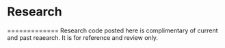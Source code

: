 # Research
=============
Research code posted here is complimentary of current and past reaearch.  It is for reference and review only.

